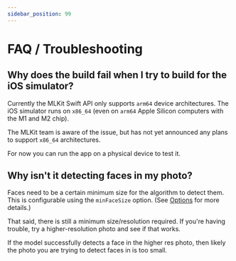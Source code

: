 ```yaml
---
sidebar_position: 99
---
```


# FAQ / Troubleshooting

## Why does the build fail when I try to build for the iOS simulator?

Currently the MLKit Swift API only supports `arm64` device architectures. The iOS simulator runs on `x86_64` (even on `arm64` Apple Silicon computers with the M1 and M2 chip).

The MLKit team is aware of the issue, but has not yet announced any plans to support `x86_64` architectures. 

For now you can run the app on a physical device to test it.

## Why isn't it detecting faces in my photo?

Faces need to be a certain minimum size for the algorithm to detect them. This is configurable using the `minFaceSize` option. (See [Options](/docs/face-detection/options) for more details.)

That said, there is still a minimum size/resolution required. If you're having trouble, try a higher-resolution photo and see if that works. 

If the model successfully detects a face in the higher res photo, then likely the photo you are trying to detect faces in is too small.

